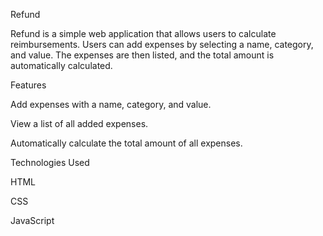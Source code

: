 Refund

Refund is a simple web application that allows users to calculate reimbursements. Users can add expenses by selecting a name, category, and value. The expenses are then listed, and the total amount is automatically calculated.

Features

Add expenses with a name, category, and value.

View a list of all added expenses.

Automatically calculate the total amount of all expenses.

Technologies Used

HTML

CSS

JavaScript
